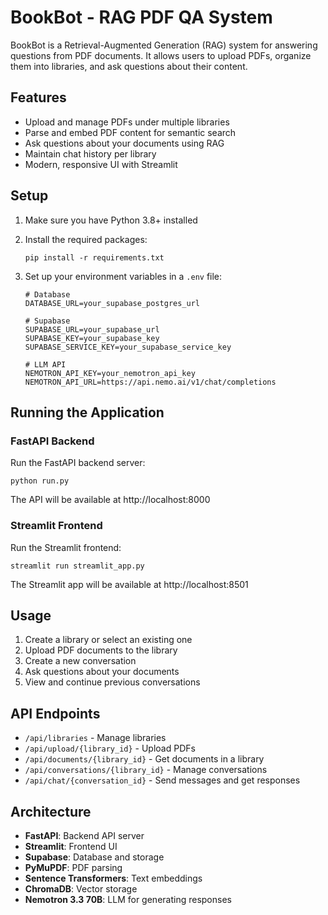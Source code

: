 # BookBot - RAG PDF QA System

BookBot is a Retrieval-Augmented Generation (RAG) system for answering questions from PDF documents. It allows users to upload PDFs, organize them into libraries, and ask questions about their content.

## Features

- Upload and manage PDFs under multiple libraries
- Parse and embed PDF content for semantic search
- Ask questions about your documents using RAG
- Maintain chat history per library
- Modern, responsive UI with Streamlit

## Setup

1. Make sure you have Python 3.8+ installed
2. Install the required packages:

   ```
   pip install -r requirements.txt
   ```

3. Set up your environment variables in a `.env` file:

   ```
   # Database
   DATABASE_URL=your_supabase_postgres_url

   # Supabase
   SUPABASE_URL=your_supabase_url
   SUPABASE_KEY=your_supabase_key
   SUPABASE_SERVICE_KEY=your_supabase_service_key

   # LLM API
   NEMOTRON_API_KEY=your_nemotron_api_key
   NEMOTRON_API_URL=https://api.nemo.ai/v1/chat/completions
   ```

## Running the Application

### FastAPI Backend

Run the FastAPI backend server:

```
python run.py
```

The API will be available at http://localhost:8000

### Streamlit Frontend

Run the Streamlit frontend:

```
streamlit run streamlit_app.py
```

The Streamlit app will be available at http://localhost:8501

## Usage

1. Create a library or select an existing one
2. Upload PDF documents to the library
3. Create a new conversation
4. Ask questions about your documents
5. View and continue previous conversations

## API Endpoints

- `/api/libraries` - Manage libraries
- `/api/upload/{library_id}` - Upload PDFs
- `/api/documents/{library_id}` - Get documents in a library
- `/api/conversations/{library_id}` - Manage conversations
- `/api/chat/{conversation_id}` - Send messages and get responses

## Architecture

- **FastAPI**: Backend API server
- **Streamlit**: Frontend UI
- **Supabase**: Database and storage
- **PyMuPDF**: PDF parsing
- **Sentence Transformers**: Text embeddings
- **ChromaDB**: Vector storage
- **Nemotron 3.3 70B**: LLM for generating responses
